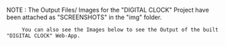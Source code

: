 NOTE : The Output Files/ Images for the "DIGITAL CLOCK" Project have been attached as "SCREENSHOTS" in the "img" folder.



         You can also see the Images below to see the Output of the built "DIGITAL CLOCK" Web-App.
         
         
